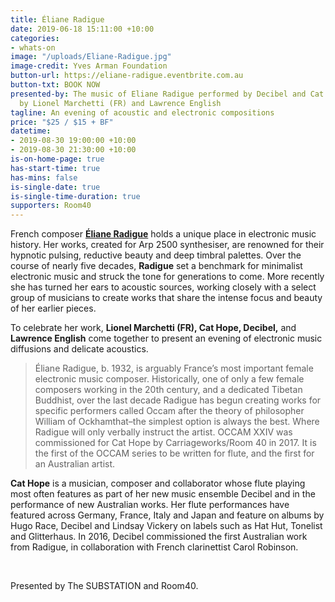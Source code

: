 ```yaml
---
title: Éliane Radigue
date: 2019-06-18 15:11:00 +10:00
categories:
- whats-on
image: "/uploads/Eliane-Radigue.jpg"
image-credit: Yves Arman Foundation
button-url: https://eliane-radigue.eventbrite.com.au
button-txt: BOOK NOW
presented-by: The music of Eliane Radigue performed by Decibel and Cat Hope. Diffusion
  by Lionel Marchetti (FR) and Lawrence English
tagline: An evening of acoustic and electronic compositions
price: "$25 / $15 + BF"
datetime:
- 2019-08-30 19:00:00 +10:00
- 2019-08-30 21:30:00 +10:00
is-on-home-page: true
has-start-time: true
has-mins: false
is-single-date: true
is-single-time-duration: true
supporters: Room40
---
```


French composer **[Éliane Radigue](http://www.lovely.com/bios/radigue.html)** holds a unique place in electronic music history. Her works, created for Arp 2500 synthesiser, are renowned for their hypnotic pulsing, reductive beauty and deep timbral palettes. Over the course of nearly five decades, **Radigue** set a benchmark for minimalist electronic music and struck the tone for generations to come. More recently she has turned her ears to acoustic sources, working closely with a select group of musicians to create works that share the intense focus and beauty of her earlier pieces. 

To celebrate her work, **Lionel Marchetti (FR), Cat Hope, Decibel,** and **Lawrence English** come together to present an evening of electronic music diffusions and delicate acoustics.


> Éliane Radigue, b. 1932, is arguably France’s most important female electronic music composer. Historically, one of only a few female composers working in the 20th century, and a dedicated Tibetan Buddhist, over the last decade Radigue has begun creating works for specific performers called Occam after the theory of philosopher William of Ockhamthat–the simplest option is always the best. Where Radigue will only verbally instruct the artist. OCCAM XXIV was commissioned for Cat Hope by Carriageworks/Room 40 in 2017. It is the first of the OCCAM series to be written for flute, and the first for an Australian artist. 

**Cat Hope** is a musician, composer and collaborator whose flute playing most often features as part of her new music ensemble Decibel and in the performance of new Australian works. Her flute performances have featured  across Germany, France, Italy and Japan and feature on albums by Hugo Race, Decibel and Lindsay Vickery on labels such as Hat Hut, Tonelist and Glitterhaus. In 2016, Decibel commissioned the first Australian work from Radigue, in collaboration with French clarinettist Carol Robinson.

<br>

Presented by The SUBSTATION and Room40. 